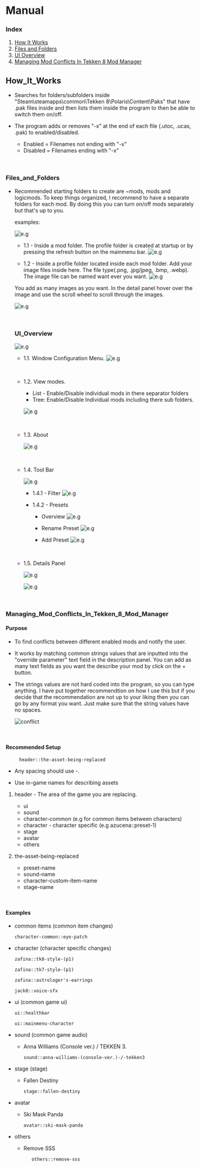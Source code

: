 
# Manual


### Index
1. [How It Works](#How_It_Works)
1. [Files and Folders](#Files_and_Folders)
2. [UI Overview](#UI_Overview)
3. [Managing Mod Conflicts In Tekken 8 Mod Manager](#Managing_Mod_Conflicts_In_Tekken_8_Mod_Manager)




## How_It_Works

- Searches for folders/subfolders inside "Steam\steamapps\common\Tekken 8\Polaris\Content\Paks" that have .pak files inside and then lists them inside the program to then be able to switch them on/off. 


- The program adds or removes "-x" at the end of each file (.utoc, .ucas, .pak) to enabled/disabled.
	
   - Enabled = Filenames not ending with "-x"
   - Disabled = Filenames ending with "-x"

   
    
<p>&nbsp;</p>



   ### Files_and_Folders

    
- Recommended starting folders to create are ~mods, mods and logicmods. To keep things organized, I recommend to have a separate folders for each mod. By doing this you can turn on/off mods separately but that's up to you.

   examples: 

  ![e.g](assets/instructions/recommended.png)


   - 1.1 - Inside a mod folder. The profile folder is created at startup or by pressing the refresh button on the mainmenu bar.
      ![e.g](assets/manual/file_folders/mod.png)


   - 1.2 - Inside a profile folder located inside each mod folder. Add your image files inside here. The file type(.png, .jpg/jpeg, .bmp, .webp). The image file can be named want ever you want.
   ![e.g](assets/manual/file_folders/profile.png)
   
   You add as many images as you want. In the detail panel hover over the image and use the scroll wheel to scroll through the images.
   
   ![e.g](assets/manual/ui/thumbnail.gif)


   <p>&nbsp;</p>



   ### UI_Overview
   ![e.g](assets/manual/ui/ui.png) 


   - 1.1. Window Configuration Menu.
   ![e.g](assets/manual/ui/config.gif)
   

   <p>&nbsp;</p>


   - 1.2. View modes.
     - List - Enable/Disable individual mods in there separator folders 
     - Tree: Enable/Disable Individual mods including there sub folders.
      
      ![e.g](assets/manual/ui/viewmodes.png)



   <p>&nbsp;</p>


   - 1.3. About

      ![e.g](assets/manual/ui/about.png)



   <p>&nbsp;</p>



   - 1.4. Tool Bar
      
      ![e.g](assets/manual/ui/bar.png)


      - 1.4.1 - Filter
         ![e.g](assets/manual/ui/filter.gif)



      - 1.4.2 - Presets

         - Overview
         ![e.g](assets/manual/ui/presets.gif)

         - Rename Preset
         ![e.g](assets/manual/ui/rename.gif)


         - Add Preset
          ![e.g](assets/manual/ui/addtopresets.gif)


         
   <p>&nbsp;</p>
 
   

   - 1.5.  Details Panel
   
      ![e.g](assets/manual/ui/detailspanel.png)


      ![e.g](assets/manual/ui/detailspanel.gif)
   





<p>&nbsp;</p>



   ### Managing_Mod_Conflicts_In_Tekken_8_Mod_Manager


   
   #### Purpose

   - To find conflicts between different enabled mods and notify the user.

   - It works by matching common strings values that are inputted into the "override parameter" text field in the description panel. You can add as many text fields as you want the describe your mod by click on the + button.

   - The strings values are not hard coded into the program, so you can type anything. I have put together recommendtion on how I use this but if you decide that the recommendation are not up to your liking then you can go by any format you want. Just make sure that the string values have no spaces.

      
      ![conflict](assets/manual/conflict/conflicts.gif)


   <p>&nbsp;</p>


   #### Recommended Setup

         header::the-asset-being-replaced

   - Any spacing should use -.

   - Use in-game names for describing assets




   1. header - The area of the game you are replacing.

         - ui
         - sound
         - character-common (e.g for common items between characters)
         - character - character specific (e.g azucena::preset-1)
         - stage
         - avatar
         - others




   2. the-asset-being-replaced 

         - preset-name 
         - sound-name
         - character-custom-item-name
         - stage-name





   <p>&nbsp;</p>



   #### Examples

   - common items (common item changes)

         character-common::eye-patch




   - character (character specific changes)

         zafina::tk8-style-(p1)

         zafina::tk7-style-(p1)

         zafina::astrologer's-earrings
         
         jack8::voice-sfx





   - ui (common game ui)

         ui::healthbar

         ui::mainmenu-character



   - sound (common game audio)


      - Anna Williams (Console ver.) / TEKKEN 3.

            sound::anna-williams-(console-ver.)-/-tekken3




   - stage (stage)
            
      - Fallen Destiny

            stage::fallen-destiny 




   - avatar

      - Ski Mask Panda

            avatar::ski-mask-panda


   - others
      - Remove SSS
      
               others::remove-sss







